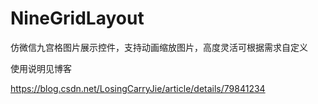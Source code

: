 # NineGridLayout
仿微信九宫格图片展示控件，支持动画缩放图片，高度灵活可根据需求自定义

使用说明见博客

https://blog.csdn.net/LosingCarryJie/article/details/79841234
